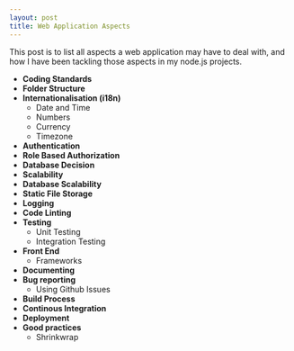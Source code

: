 ```yaml
---
layout: post
title: Web Application Aspects
---
```


This post is to list all aspects a web application may have to deal with, and how I have been tackling those aspects in my node.js projects.

- **Coding Standards**
- **Folder Structure**
- **Internationalisation (i18n)**
  - Date and Time
  - Numbers
  - Currency
  - Timezone
- **Authentication**
- **Role Based Authorization**
- **Database Decision**
- **Scalability**
- **Database Scalability**
- **Static File Storage**
- **Logging**
- **Code Linting**
- **Testing**
  - Unit Testing
  - Integration Testing
- **Front End**
  - Frameworks
- **Documenting**
- **Bug reporting**
  - Using Github Issues
- **Build Process**
- **Continous Integration**
- **Deployment**
- **Good practices**
  - Shrinkwrap
